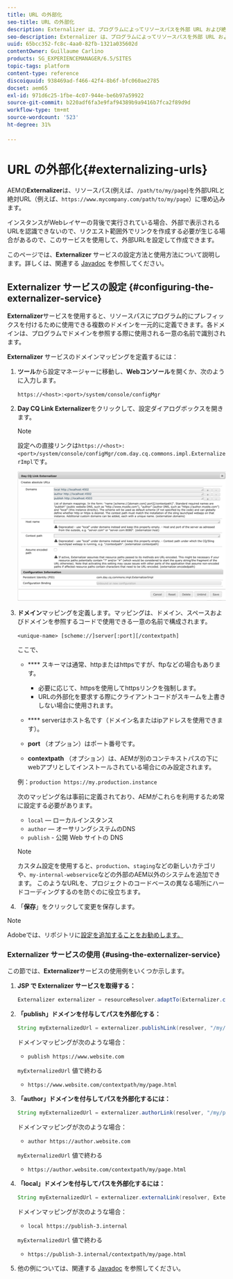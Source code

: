 ```yaml
---
title: URL の外部化
seo-title: URL の外部化
description: Externalizer は、プログラムによってリソースパスを外部 URL および絶対 URL に変換できる OSGi サービスです
seo-description: Externalizer は、プログラムによってリソースパスを外部 URL および絶対 URL に変換できる OSGi サービスです
uuid: 65bcc352-fc8c-4aa0-82fb-1321a035602d
contentOwner: Guillaume Carlino
products: SG_EXPERIENCEMANAGER/6.5/SITES
topic-tags: platform
content-type: reference
discoiquuid: 938469ad-f466-42f4-8b6f-bfc060ae2785
docset: aem65
exl-id: 971d6c25-1fbe-4c07-944e-be6b97a59922
source-git-commit: b220adf6fa3e9faf94389b9a9416b7fca2f89d9d
workflow-type: tm+mt
source-wordcount: '523'
ht-degree: 31%

---
```


# URL の外部化{#externalizing-urls}

AEMの&#x200B;**Externalizer**&#x200B;は、リソースパス(例えば、`/path/to/my/page`)を外部URLと絶対URL（例えば、`https://www.mycompany.com/path/to/my/page`）に埋め込みます。

インスタンスがWebレイヤーの背後で実行されている場合、外部で表示されるURLを認識できないので、リクエスト範囲外でリンクを作成する必要が生じる場合があるので、このサービスを使用して、外部URLを設定して作成できます。

このページでは、**Externalizer** サービスの設定方法と使用方法について説明します。詳しくは、関連する [Javadoc](https://helpx.adobe.com/experience-manager/6-5/sites/developing/using/reference-materials/javadoc/com/day/cq/commons/Externalizer.html) を参照してください。

## Externalizer サービスの設定  {#configuring-the-externalizer-service}

**Externalizer**&#x200B;サービスを使用すると、リソースパスにプログラム的にプレフィックスを付けるために使用できる複数のドメインを一元的に定義できます。各ドメインは、プログラムでドメインを参照する際に使用される一意の名前で識別されます。

**Externalizer** サービスのドメインマッピングを定義するには：

1. **ツール**&#x200B;から設定マネージャーに移動し、**Webコンソール**&#x200B;を開くか、次のように入力します。

   `https://<host>:<port>/system/console/configMgr`

1. **Day CQ Link Externalizer**&#x200B;をクリックして、設定ダイアログボックスを開きます。

   >[!NOTE]
   >
   >設定への直接リンクは`https://<host>:<port>/system/console/configMgr/com.day.cq.commons.impl.ExternalizerImpl`です。

   ![aem-externalizer-01](assets/aem-externalizer-01.png)

1. **ドメイン**&#x200B;マッピングを定義します。マッピングは、ドメイン、スペースおよびドメインを参照するコードで使用できる一意の名前で構成されます。

   `<unique-name> [scheme://]server[:port][/contextpath]`

   ここで、

   * **** スキーマは通常、httpまたはhttpsですが、ftpなどの場合もあります。

      * 必要に応じて、httpsを使用してhttpsリンクを強制します。
      * URLの外部化を要求する際にクライアントコードがスキームを上書きしない場合に使用されます。
   * **** serverはホスト名です（ドメイン名またはipアドレスを使用できます）。
   * **port** （オプション）はポート番号です。
   * **contextpath** （オプション）は、AEMが別のコンテキストパスの下にwebアプリとしてインストールされている場合にのみ設定されます。

   例：`production https://my.production.instance`

   次のマッピング名は事前に定義されており、AEMがこれらを利用するため常に設定する必要があります。

   * `local`  — ローカルインスタンス
   * `author`  — オーサリングシステムのDNS
   * `publish` - 公開 Web サイトの DNS

   >[!NOTE]
   >
   >カスタム設定を使用すると、`production`、`staging`などの新しいカテゴリや、`my-internal-webservice`などの外部のAEM以外のシステムを追加できます。 このようなURLを、プロジェクトのコードベースの異なる場所にハードコーディングするのを防ぐのに役立ちます。

1. 「**保存**」をクリックして変更を保存します。

>[!NOTE]
>
>Adobeでは、リポジトリに[設定を追加することをお勧めします。](/help/sites-deploying/configuring.md#addinganewconfigurationtotherepository)

### Externalizer サービスの使用 {#using-the-externalizer-service}

この節では、**Externalizer**&#x200B;サービスの使用例をいくつか示します。

1. **JSP で Externalizer サービスを取得する：**

   ```java
   Externalizer externalizer = resourceResolver.adaptTo(Externalizer.class);
   ```

1. **「publish」ドメインを付与してパスを外部化する：**

   ```java
   String myExternalizedUrl = externalizer.publishLink(resolver, "/my/page") + ".html";
   ```

   ドメインマッピングが次のような場合：

   * `publish https://www.website.com`

   `myExternalizedUrl` 値で終わる

   * `https://www.website.com/contextpath/my/page.html`


1. **「author」ドメインを付与してパスを外部化するには：**

   ```java
   String myExternalizedUrl = externalizer.authorLink(resolver, "/my/page") + ".html";
   ```

   ドメインマッピングが次のような場合：

   * `author https://author.website.com`

   `myExternalizedUrl` 値で終わる

   * `https://author.website.com/contextpath/my/page.html`


1. **「local」ドメインを付与してパスを外部化するには：**

   ```java
   String myExternalizedUrl = externalizer.externalLink(resolver, Externalizer.LOCAL, "/my/page") + ".html";
   ```

   ドメインマッピングが次のような場合：

   * `local https://publish-3.internal`

   `myExternalizedUrl` 値で終わる

   * `https://publish-3.internal/contextpath/my/page.html`


1. 他の例については、関連する [Javadoc](https://helpx.adobe.com/experience-manager/6-5/sites/developing/using/reference-materials/javadoc/com/day/cq/commons/Externalizer.html) を参照してください。
